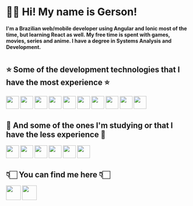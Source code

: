 # 🖖🏻  Hi! My name is Gerson!

#### I'm a Brazilian web/mobile developer using Angular and Ionic most of the time, but learning React as well. My free time is spent with games, movies, series and anime. I have a degree in Systems Analysis and Development.

#

## ⭐️ Some of the development technologies that I have the most experience ⭐️

<span> <img height= "35" src="https://img.shields.io/badge/Angular-DD0031?style=for-the-badge&logo=angular&logoColor=white"> </span>
<span> <img height= "35" src="https://img.shields.io/badge/Ionic-3880FF?style=for-the-badge&logo=ionic&logoColor=white"> </span>
<span> <img height= "35" src="https://img.shields.io/badge/HTML5-E34F26?style=for-the-badge&logo=html5&logoColor=white"> </span>
<span> <img height= "35" src="https://img.shields.io/badge/CSS3-1572B6?style=for-the-badge&logo=css3&logoColor=white"> </span>
<span> <img height= "35" src="https://img.shields.io/badge/Bootstrap-563D7C?style=for-the-badge&logo=bootstrap&logoColor=white"> </span>
<span> <img height= "35" src="https://img.shields.io/badge/Material%20UI-007FFF?style=for-the-badge&logo=mui&logoColor=white"> </span>
<span> <img height= "35" src="https://img.shields.io/badge/JavaScript-323330?style=for-the-badge&logo=javascript&logoColor=F7DF1E"> </span>
<span> <img height= "35" src="https://img.shields.io/badge/TypeScript-007ACC?style=for-the-badge&logo=typescript&logoColor=white"> </span>
<span> <img height= "35" src="https://img.shields.io/badge/npm-CB3837?style=for-the-badge&logo=npm&logoColor=white"> </span>
<span> <img height= "35" src="https://img.shields.io/badge/Git-F05032?style=for-the-badge&logo=git&logoColor=white"> </span>

## 📖 And some of the ones I'm studying or that I have the less experience 📖

<span> <img height= "35" src="https://img.shields.io/badge/Node.js-339933?style=for-the-badge&logo=nodedotjs&logoColor=white"> </span>
<span> <img height= "35" src="https://img.shields.io/badge/React-20232A?style=for-the-badge&logo=react&logoColor=61DAFB"> </span>
<span> <img height= "35" src="https://img.shields.io/badge/next.js-000000?style=for-the-badge&logo=nextdotjs&logoColor=white"> </span>
<span> <img height= "35" src="https://img.shields.io/badge/Vue.js-35495E?style=for-the-badge&logo=vuedotjs&logoColor=4FC08D"> </span>
<span> <img height= "35" src="https://img.shields.io/badge/firebase-ffca28?style=for-the-badge&logo=firebase&logoColor=black"> </span>
<span> <img height= "35" src="https://img.shields.io/badge/React_Native-20232A?style=for-the-badge&logo=react&logoColor=61DAFB"> </span>

## 👇🏻  You can find me here  👇🏻

<a href="mailto:gersonpedroso14@gmail.com"><img height="40" src="https://img.shields.io/badge/Gmail-D14836?style=for-the-badge&logo=gmail&logoColor=white"></a>
<a href="https://www.linkedin.com/in/gerson-pedroso"><img height="40" src="https://img.shields.io/badge/LinkedIn-0077B5?style=for-the-badge&logo=linkedin&logoColor=white"></a>
<!---
Gerson-Pedroso/Gerson-Pedroso is a ✨ special ✨ repository because its `README.md` (this file) appears on your GitHub profile.
You can click the Preview link to take a look at your changes.
--->
